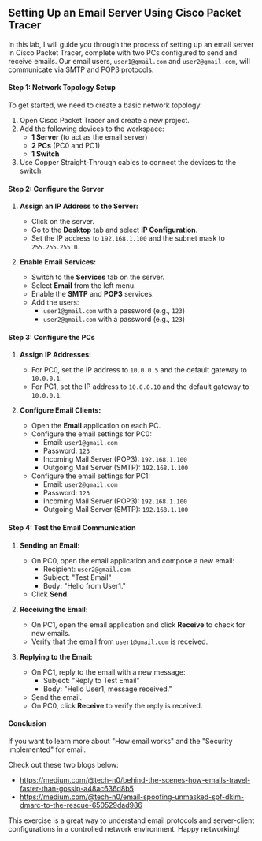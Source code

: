 ## Setting Up an Email Server Using Cisco Packet Tracer

In this lab, I will guide you through the process of setting up an email server in Cisco Packet Tracer, complete with two PCs configured to send and receive emails. Our email users, `user1@gmail.com` and `user2@gmail.com`, will communicate via SMTP and POP3 protocols.

#### Step 1: Network Topology Setup

To get started, we need to create a basic network topology:

1. Open Cisco Packet Tracer and create a new project.
2. Add the following devices to the workspace:
    - **1 Server** (to act as the email server)
    - **2 PCs** (PC0 and PC1)
    - **1 Switch**
3. Use Copper Straight-Through cables to connect the devices to the switch.

#### Step 2: Configure the Server

1. **Assign an IP Address to the Server:**
    
    - Click on the server.
    - Go to the **Desktop** tab and select **IP Configuration**.
    - Set the IP address to `192.168.1.100` and the subnet mask to `255.255.255.0`.
2. **Enable Email Services:**
    
    - Switch to the **Services** tab on the server.
    - Select **Email** from the left menu.
    - Enable the **SMTP** and **POP3** services.
    - Add the users:
        - `user1@gmail.com` with a password (e.g., `123`)
        - `user2@gmail.com` with a password (e.g., `123`)

#### Step 3: Configure the PCs

1. **Assign IP Addresses:**
    
    - For PC0, set the IP address to `10.0.0.5` and the default gateway to `10.0.0.1`.
    - For PC1, set the IP address to `10.0.0.10` and the default gateway to `10.0.0.1`.
2. **Configure Email Clients:**
    
    - Open the **Email** application on each PC.
    - Configure the email settings for PC0:
        - Email: `user1@gmail.com`
        - Password: `123`
        - Incoming Mail Server (POP3): `192.168.1.100`
        - Outgoing Mail Server (SMTP): `192.168.1.100`
    - Configure the email settings for PC1:
        - Email: `user2@gmail.com`
        - Password: `123`
        - Incoming Mail Server (POP3): `192.168.1.100`
        - Outgoing Mail Server (SMTP): `192.168.1.100`

#### Step 4: Test the Email Communication

1. **Sending an Email:**
    
    - On PC0, open the email application and compose a new email:
        - Recipient: `user2@gmail.com`
        - Subject: "Test Email"
        - Body: "Hello from User1."
    - Click **Send**.
2. **Receiving the Email:**
    
    - On PC1, open the email application and click **Receive** to check for new emails.
    - Verify that the email from `user1@gmail.com` is received.
3. **Replying to the Email:**
    
    - On PC1, reply to the email with a new message:
        - Subject: "Reply to Test Email"
        - Body: "Hello User1, message received."
    - Send the email.
    - On PC0, click **Receive** to verify the reply is received.

#### Conclusion

If you want to learn more about "How email works" and the "Security implemented" for email.

Check out these two blogs below:
- https://medium.com/@tech-n0/behind-the-scenes-how-emails-travel-faster-than-gossip-a48ac636d8b5
- https://medium.com/@tech-n0/email-spoofing-unmasked-spf-dkim-dmarc-to-the-rescue-650529dad986

This exercise is a great way to understand email protocols and server-client configurations in a controlled network environment. Happy networking!